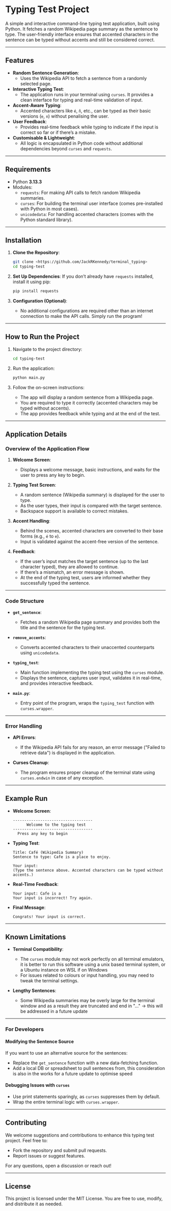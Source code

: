 # Typing Test Project

A simple and interactive command-line typing test application, built using Python. It fetches a random Wikipedia page summary as the sentence to type. The user-friendly interface ensures that accented characters in the sentence can be typed without accents and still be considered correct.

---

## Features

- **Random Sentence Generation**:
    - Uses the Wikipedia API to fetch a sentence from a randomly selected page.
- **Interactive Typing Test**:
    - The application runs in your terminal using `curses`. It provides a clean interface for typing and real-time validation of input.
- **Accent-Aware Typing**:
    - Accented characters like `é`, `ñ`, etc., can be typed as their basic versions (`e`, `n`) without penalising the user.
- **User Feedback**:
    - Provides real-time feedback while typing to indicate if the input is correct so far or if there’s a mistake.
- **Customisable & Lightweight**:
    - All logic is encapsulated in Python code without additional dependencies beyond `curses` and `requests`.

---

## Requirements

- Python **3.13.3**
- Modules:
    - `requests`: For making API calls to fetch random Wikipedia summaries.
    - `curses`: For building the terminal user interface (comes pre-installed with Python in most cases).
    - `unicodedata`: For handling accented characters (comes with the Python standard library).

---

## Installation

1. **Clone the Repository**:
   ```bash
   git clone <https://github.com/JackRKennedy/terminal_typing>
   cd typing-test
   ```

2. **Set Up Dependencies**:
   If you don’t already have `requests` installed, install it using pip:
   ```bash
   pip install requests
   ```

3. **Configuration (Optional)**:
    - No additional configurations are required other than an internet connection to make the API calls. Simply run the program!

---

## How to Run the Project

1. Navigate to the project directory:
   ```bash
   cd typing-test
   ```

2. Run the application:
   ```bash
   python main.py
   ```

3. Follow the on-screen instructions:
    - The app will display a random sentence from a Wikipedia page.
    - You are required to type it correctly (accented characters may be typed without accents).
    - The app provides feedback while typing and at the end of the test.

---

## Application Details

### Overview of the Application Flow

1. **Welcome Screen**:
    - Displays a welcome message, basic instructions, and waits for the user to press any key to begin.

2. **Typing Test Screen**:
    - A random sentence (Wikipedia summary) is displayed for the user to type.
    - As the user types, their input is compared with the target sentence.
    - Backspace support is available to correct mistakes.

3. **Accent Handling**:
    - Behind the scenes, accented characters are converted to their base forms (e.g., `é` to `e`).
    - Input is validated against the accent-free version of the sentence.

4. **Feedback**:
    - If the user’s input matches the target sentence (up to the last character typed), they are allowed to continue.
    - If there’s a mismatch, an error message is shown.
    - At the end of the typing test, users are informed whether they successfully typed the sentence.

---

### Code Structure

- **`get_sentence`**:
    - Fetches a random Wikipedia page summary and provides both the title and the sentence for the typing test.

- **`remove_accents`**:
    - Converts accented characters to their unaccented counterparts using `unicodedata`.

- **`typing_test`**:
    - Main function implementing the typing test using the `curses` module.
    - Displays the sentence, captures user input, validates it in real-time, and provides interactive feedback.

- **`main.py`**:
    - Entry point of the program, wraps the `typing_test` function with `curses.wrapper`.

---

### Error Handling

- **API Errors**:
    - If the Wikipedia API fails for any reason, an error message ("Failed to retrieve data") is displayed in the application.

- **Curses Cleanup**:
    - The program ensures proper cleanup of the terminal state using `curses.endwin` in case of any exception.

---

## Example Run

- **Welcome Screen**:
  ```plaintext
  -----------------------------------
        Welcome to the typing test
  -----------------------------------
    Press any key to begin
  ```

- **Typing Test**:
  ```plaintext
  Title: Café (Wikipedia Summary)
  Sentence to type: Cafe is a place to enjoy.

  Your input: 
  (Type the sentence above. Accented characters can be typed without accents.)
  ```

- **Real-Time Feedback**:
  ```plaintext
  Your input: Cafe is a
  Your input is incorrect! Try again.
  ```

- **Final Message**:
  ```plaintext
  Congrats! Your input is correct.
  ```

---

## Known Limitations

- **Terminal Compatibility**:
    - The `curses` module may not work perfectly on all terminal emulators, it is better to run this software using a unix based terminal system, or a Ubuntu instance on WSL if on Windows
    - For issues related to colours or input handling, you may need to tweak the terminal settings.

- **Lengthy Sentences**:
    - Some Wikipedia summaries may be overly large for the terminal window and as a result they are truncated and end in "..." -> this will be addressed in a future update

---

### For Developers

#### Modifying the Sentence Source
If you want to use an alternative source for the sentences:
- Replace the `get_sentence` function with a new data-fetching function.
- Add a local DB or spreadsheet to pull sentences from, this consideration is also in the works for a future update to optimise speed

#### Debugging Issues with `curses`
- Use print statements sparingly, as `curses` suppresses them by default.
- Wrap the entire terminal logic with `curses.wrapper`.

---

## Contributing

We welcome suggestions and contributions to enhance this typing test project. Feel free to:
- Fork the repository and submit pull requests.
- Report issues or suggest features.

For any questions, open a discussion or reach out!

---

## License

This project is licensed under the MIT License. You are free to use, modify, and distribute it as needed.